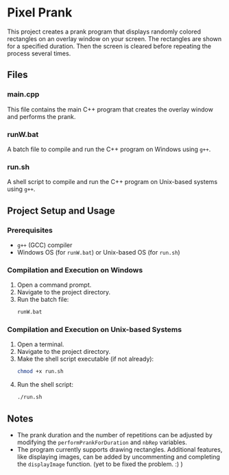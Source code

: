 # Pixel Prank

This project creates a prank program that displays randomly colored rectangles on an overlay window on your screen. The rectangles are shown for a specified duration. Then the screen is cleared before repeating the process several times.

## Files

### main.cpp

This file contains the main C++ program that creates the overlay window and performs the prank.

### runW.bat

A batch file to compile and run the C++ program on Windows using `g++`.

### run.sh

A shell script to compile and run the C++ program on Unix-based systems using `g++`.

## Project Setup and Usage

### Prerequisites

- `g++` (GCC) compiler
- Windows OS (for `runW.bat`) or Unix-based OS (for `run.sh`)

### Compilation and Execution on Windows

1. Open a command prompt.
2. Navigate to the project directory.
3. Run the batch file:
   ```bat
   runW.bat
   ```

### Compilation and Execution on Unix-based Systems

1. Open a terminal.
2. Navigate to the project directory.
3. Make the shell script executable (if not already):
   ```sh
   chmod +x run.sh
   ```
4. Run the shell script:
   ```sh
   ./run.sh
   ```

## Notes

- The prank duration and the number of repetitions can be adjusted by modifying the `performPrankForDuration` and `nbRep` variables.
- The program currently supports drawing rectangles. Additional features, like displaying images, can be added by uncommenting and completing the `displayImage` function. (yet to be fixed the problem. :) )
